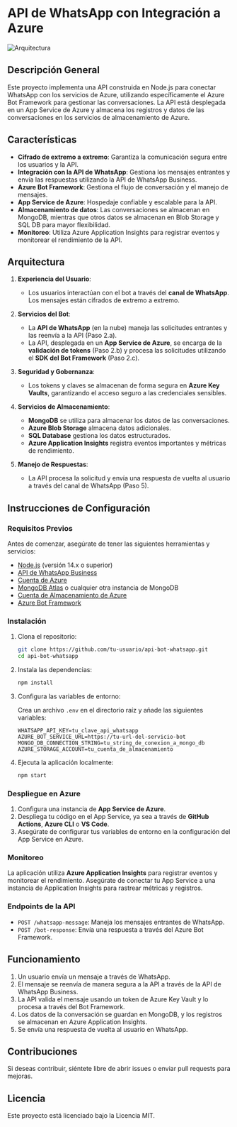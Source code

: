 # API de WhatsApp con Integración a Azure

![Arquitectura](ruta/a/tu/imagen-de-arquitectura.png)

## Descripción General

Este proyecto implementa una API construida en Node.js para conectar WhatsApp con los servicios de Azure, utilizando específicamente el Azure Bot Framework para gestionar las conversaciones. La API está desplegada en un App Service de Azure y almacena los registros y datos de las conversaciones en los servicios de almacenamiento de Azure.

## Características

- **Cifrado de extremo a extremo**: Garantiza la comunicación segura entre los usuarios y la API.
- **Integración con la API de WhatsApp**: Gestiona los mensajes entrantes y envía las respuestas utilizando la API de WhatsApp Business.
- **Azure Bot Framework**: Gestiona el flujo de conversación y el manejo de mensajes.
- **App Service de Azure**: Hospedaje confiable y escalable para la API.
- **Almacenamiento de datos**: Las conversaciones se almacenan en MongoDB, mientras que otros datos se almacenan en Blob Storage y SQL DB para mayor flexibilidad.
- **Monitoreo**: Utiliza Azure Application Insights para registrar eventos y monitorear el rendimiento de la API.

## Arquitectura

1. **Experiencia del Usuario**: 
   - Los usuarios interactúan con el bot a través del **canal de WhatsApp**. Los mensajes están cifrados de extremo a extremo.
   
2. **Servicios del Bot**:
   - La **API de WhatsApp** (en la nube) maneja las solicitudes entrantes y las reenvía a la API (Paso 2.a).
   - La API, desplegada en un **App Service de Azure**, se encarga de la **validación de tokens** (Paso 2.b) y procesa las solicitudes utilizando el **SDK del Bot Framework** (Paso 2.c).

3. **Seguridad y Gobernanza**:
   - Los tokens y claves se almacenan de forma segura en **Azure Key Vaults**, garantizando el acceso seguro a las credenciales sensibles.

4. **Servicios de Almacenamiento**:
   - **MongoDB** se utiliza para almacenar los datos de las conversaciones.
   - **Azure Blob Storage** almacena datos adicionales.
   - **SQL Database** gestiona los datos estructurados.
   - **Azure Application Insights** registra eventos importantes y métricas de rendimiento.

5. **Manejo de Respuestas**:
   - La API procesa la solicitud y envía una respuesta de vuelta al usuario a través del canal de WhatsApp (Paso 5).

## Instrucciones de Configuración

### Requisitos Previos

Antes de comenzar, asegúrate de tener las siguientes herramientas y servicios:

- [Node.js](https://nodejs.org/) (versión 14.x o superior)
- [API de WhatsApp Business](https://developers.facebook.com/docs/whatsapp)
- [Cuenta de Azure](https://azure.microsoft.com/)
- [MongoDB Atlas](https://www.mongodb.com/cloud/atlas) o cualquier otra instancia de MongoDB
- [Cuenta de Almacenamiento de Azure](https://azure.microsoft.com/en-us/services/storage/)
- [Azure Bot Framework](https://azure.microsoft.com/en-us/services/bot-services/)

### Instalación

1. Clona el repositorio:

    ```bash
    git clone https://github.com/tu-usuario/api-bot-whatsapp.git
    cd api-bot-whatsapp
    ```

2. Instala las dependencias:

    ```bash
    npm install
    ```

3. Configura las variables de entorno:

    Crea un archivo `.env` en el directorio raíz y añade las siguientes variables:

    ```env
    WHATSAPP_API_KEY=tu_clave_api_whatsapp
    AZURE_BOT_SERVICE_URL=https://tu-url-del-servicio-bot
    MONGO_DB_CONNECTION_STRING=tu_string_de_conexion_a_mongo_db
    AZURE_STORAGE_ACCOUNT=tu_cuenta_de_almacenamiento
    ```

4. Ejecuta la aplicación localmente:

    ```bash
    npm start
    ```

### Despliegue en Azure

1. Configura una instancia de **App Service de Azure**.
2. Despliega tu código en el App Service, ya sea a través de **GitHub Actions**, **Azure CLI** o **VS Code**.
3. Asegúrate de configurar tus variables de entorno en la configuración del App Service en Azure.

### Monitoreo

La aplicación utiliza **Azure Application Insights** para registrar eventos y monitorear el rendimiento. Asegúrate de conectar tu App Service a una instancia de Application Insights para rastrear métricas y registros.

### Endpoints de la API

- `POST /whatsapp-message`: Maneja los mensajes entrantes de WhatsApp.
- `POST /bot-response`: Envía una respuesta a través del Azure Bot Framework.

## Funcionamiento

1. Un usuario envía un mensaje a través de WhatsApp.
2. El mensaje se reenvía de manera segura a la API a través de la API de WhatsApp Business.
3. La API valida el mensaje usando un token de Azure Key Vault y lo procesa a través del Bot Framework.
4. Los datos de la conversación se guardan en MongoDB, y los registros se almacenan en Azure Application Insights.
5. Se envía una respuesta de vuelta al usuario en WhatsApp.

## Contribuciones

Si deseas contribuir, siéntete libre de abrir issues o enviar pull requests para mejoras.

## Licencia

Este proyecto está licenciado bajo la Licencia MIT.
